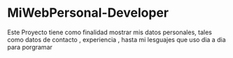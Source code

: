 # MiWebPersonal-Developer
Este Proyecto tiene como finalidad mostrar mis datos personales, tales como datos de contacto , experiencia , hasta mi lesguajes que uso dia a dia para porgramar
